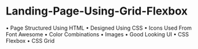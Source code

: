 # Landing-Page-Using-Grid-Flexbox
• Page Structured Using HTML
• Designed Using CSS
• Icons Used From Font Awesome
• Color Combinations
• Images 
• Good Looking UI
• CSS Flexbox
• CSS Grid